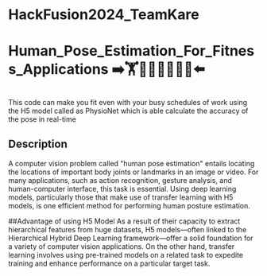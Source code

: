 # HackFusion2024_TeamKare
# Human_Pose_Estimation_For_Fitness_Applications ➡️🏋️🏋️‍♀️🏌️‍♂️🚶‍♂️⬅️
## 
This code can make you fit even with your busy schedules of work using the H5 model called as PhysioNet which is able calculate the accuracy of the pose in real-time
## Description
A computer vision problem called "human pose estimation" entails locating the locations of important body joints or landmarks in an image or video. For many applications, such as action recognition, gesture analysis, and human-computer interface, this task is essential. Using deep learning models, particularly those that make use of transfer learning with H5 models, is one efficient method for performing human posture estimation.

##Advantage of using H5 Model
As a result of their capacity to extract hierarchical features from huge datasets, H5 models—often linked to the Hierarchical Hybrid Deep Learning framework—offer a solid foundation for a variety of computer vision applications. On the other hand, transfer learning involves using pre-trained models on a related task to expedite training and enhance performance on a particular target task.
